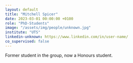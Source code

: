 ```yaml
---
layout: default
title: "Mitchell Spicer"
date: 2023-03-01 00:00:00 +0100
role: "PhD-Students"
image: "/assets/img/people/unknown.jpg"
institute: "UTS"
linkedin-unknown: https://www.linkedin.com/in/user-name/
co_supervised: false
---
```

Former student in the group, now a Honours student.
